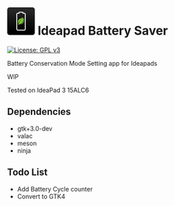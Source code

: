 # ![icon](data/icon.png)   Ideapad Battery Saver

[![License: GPL v3](https://img.shields.io/badge/License-GPL%20v3-blue.svg)](http://www.gnu.org/licenses/gpl-3.0)

Battery Conservation Mode Setting app for Ideapads

WIP

Tested on IdeaPad 3 15ALC6

## Dependencies

- gtk+3.0-dev
- valac
- meson
- ninja

## Todo List
- Add Battery Cycle counter
- Convert to GTK4
